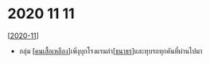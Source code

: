 # 2020 11 11

[[2020-11]]

- กลุ่ม [[คนเสื้อเหลือง]]เพิ่งุบุกโรงแรมล่า[[ธนาธร]]และทุบรถทุกคันที่ผ่านไปมา

[//begin]: # "Autogenerated link references for markdown compatibility"
[2020-11]: 2020-11 "2020 11"
[คนเสื้อเหลือง]: คนเสื้อเหลือง "คนเสื้อเหลือง"
[ธนาธร]: ธนาธร "ธนาธร"
[//end]: # "Autogenerated link references"